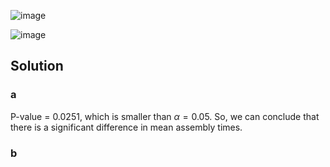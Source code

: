 ![image](https://github.com/user-attachments/assets/f9db4c77-1ea9-4edf-8aea-2dc5de4f1d0c)

![image](https://github.com/user-attachments/assets/4fbc04b1-6201-436b-9260-254da457dcb4)

## Solution
### a
P-value = 0.0251, which is smaller than $\alpha = 0.05$.
So, we can conclude that there is a significant difference in mean assembly times.

### b
